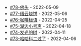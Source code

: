 * [#78-佛头](https://github.com/tw93/weekly/tree/main/md/%2378-%E4%BD%9B%E5%A4%B4.md) - 2022-05-09
* [#77-缙云烧饼](https://github.com/tw93/weekly/tree/main/md/%2377-%E7%BC%99%E4%BA%91%E7%83%A7%E9%A5%BC.md) - 2022-05-06
* [#76-咖啡标语](https://github.com/tw93/weekly/tree/main/md/%2376-%E5%92%96%E5%95%A1%E6%A0%87%E8%AF%AD.md) - 2022-04-25
* [#75-湖边小号声](https://github.com/tw93/weekly/tree/main/md/%2375-%E6%B9%96%E8%BE%B9%E5%B0%8F%E5%8F%B7%E5%A3%B0.md) - 2022-04-18
* [#74-发光的树](https://github.com/tw93/weekly/tree/main/md/%2374-%E5%8F%91%E5%85%89%E7%9A%84%E6%A0%91.md) - 2022-04-11
* [#73-哈哈科二过了](https://github.com/tw93/weekly/tree/main/md/%2373-%E5%93%88%E5%93%88%E7%A7%91%E4%BA%8C%E8%BF%87%E4%BA%86.md) - 2022-04-06
